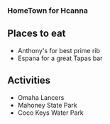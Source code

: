 ### HomeTown for Hcanna

## Places to eat
- Anthony's for best prime rib
- Espana for a great Tapas bar

## Activities

- Omaha Lancers
- Mahoney State Park
- Coco Keys Water Park
